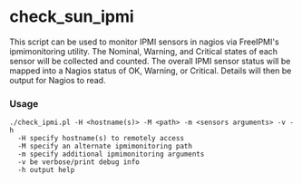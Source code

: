 check_sun_ipmi
==============

This script can be used to monitor IPMI sensors in nagios via
FreeIPMI's ipmimonitoring utility.  The Nominal, Warning, and
Critical states of each sensor will be collected and counted.  The
overall IPMI sensor status will be mapped into a Nagios status of
OK, Warning, or Critical.  Details will then be output for Nagios to
read.

    
### Usage

    ./check_ipmi.pl -H <hostname(s)> -M <path> -m <sensors arguments> -v -h
      -H specify hostname(s) to remotely access
      -M specify an alternate ipmimonitoring path
      -m specify additional ipmimonitoring arguments
      -v be verbose/print debug info
      -h output help
